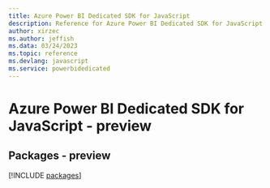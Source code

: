 ```yaml
---
title: Azure Power BI Dedicated SDK for JavaScript
description: Reference for Azure Power BI Dedicated SDK for JavaScript
author: xirzec
ms.author: jeffish
ms.data: 03/24/2023
ms.topic: reference
ms.devlang: javascript
ms.service: powerbidedicated
---
```

# Azure Power BI Dedicated SDK for JavaScript - preview
## Packages - preview
[!INCLUDE [packages](power-bi-dedicated-index.md)]